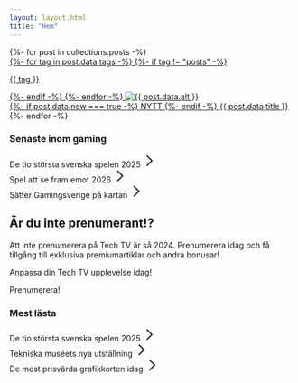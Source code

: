 ```yaml
---
layout: layout.html
title: "Hem"
---
```


<div class="mainContent">
{%- for post in collections.posts -%}
    <a href="{{ post.url }}">
        <div class="articleCard">
        {%- for tag in post.data.tags -%}
            {%- if tag != "posts" -%}
                <p class="category">{{ tag }}</p>
            {%- endif -%}
        {%- endfor -%}
            <img src="{{ post.data.image }}" alt="{{ post.data.alt }}">
            <div class="articleText">
                {%- if post.data.new === true -%}
                    <span class="breaking">NYTT</span>
                {%- endif -%}
                <span class="articleHeading">{{ post.data.title }}</span>
            </div>
        </div>
    </a>
{%- endfor -%}
</div>
<div class="sidebar">
        <div class="briefing">
        <h3>Senaste inom gaming</h3>
        <div class="articleLink">
            <span class="briefingText">De tio största svenska spelen 2025</span>
            <svg xmlns="http://www.w3.org/2000/svg" height="24px" viewBox="0 -960 960 960" width="24px" fill="#31393C"><path d="m321-80-71-71 329-329-329-329 71-71 400 400L321-80Z"></path></svg>
        </div>
        <div class="articleLink">
            <span class="briefingText">Spel att se fram emot 2026</span>
            <svg xmlns="http://www.w3.org/2000/svg" height="24px" viewBox="0 -960 960 960" width="24px" fill="#31393C"><path d="m321-80-71-71 329-329-329-329 71-71 400 400L321-80Z"></path></svg>
        </div>
        <div class="articleLink">
            <span class="briefingText">Sätter Gamingsverige på kartan</span>
            <svg xmlns="http://www.w3.org/2000/svg" height="24px" viewBox="0 -960 960 960" width="24px" fill="#31393C"><path d="m321-80-71-71 329-329-329-329 71-71 400 400L321-80Z"></path></svg>
        </div>
    </div>
    <div class="subscribeAd">
        <h2>Är du inte prenumerant!?</h2>
        <p>Att inte prenumerera på Tech TV är så 2024. Prenumerera idag och få tillgång till exklusiva premiumartiklar och andra bonusar!</p>
        <p>Anpassa din Tech TV upplevelse idag!</p>
        <div class="subscribeButton">
            <span>Prenumerera!</span>
        </div>
    </div>
    <div class="briefing">
        <h3>Mest lästa</h3>
        <div class="articleLink">
            <span class="briefingText">De tio största svenska spelen 2025</span>
            <svg xmlns="http://www.w3.org/2000/svg" height="24px" viewBox="0 -960 960 960" width="24px" fill="#31393C"><path d="m321-80-71-71 329-329-329-329 71-71 400 400L321-80Z"></path></svg>
        </div>
        <div class="articleLink">
            <span class="briefingText">Tekniska muséets nya utställning</span>
            <svg xmlns="http://www.w3.org/2000/svg" height="24px" viewBox="0 -960 960 960" width="24px" fill="#31393C"><path d="m321-80-71-71 329-329-329-329 71-71 400 400L321-80Z"></path></svg>
        </div>
        <div class="articleLink">
            <span class="briefingText">De mest prisvärda grafikkorten idag</span>
            <svg xmlns="http://www.w3.org/2000/svg" height="24px" viewBox="0 -960 960 960" width="24px" fill="#31393C"><path d="m321-80-71-71 329-329-329-329 71-71 400 400L321-80Z"></path></svg>
        </div>
    </div>